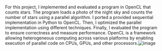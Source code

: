 For this project, I implemented and evaluated a program in OpenCL that counts stars. The program loads a photo of the night sky and counts the number of stars using a parallel algorithm. I ported a provided sequential implementation in Python to OpenCL. Then, I optimized the parallel implementation using different techniques. Finally, I evaluated the program to ensure correctness and measure performance. OpenCL is a framework allowing heterogeneous computing across various platforms by enabling execution of parallel code on CPUs, GPUs, and other processors.![image](https://github.com/BilalLaaroussiElAlami/OpenCLStarsNew/assets/94311556/289dfcca-891c-4a5d-9062-ba5632a3630d)
